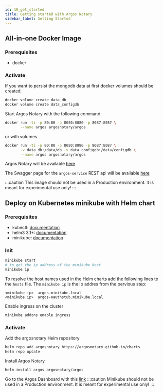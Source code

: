 ```yaml
---
id: 10_get_started
title: Getting started with Argos Notary
sidebar_label: Getting Started
---
```

## All-in-one Docker Image

### Prerequisites

* docker

### Activate

If you want to persist the mongodb data at first docker volumes should be created.

```bash
docker volume create data_db 
docker volume create data_configdb
```

Start Argos Notary with the following command:

```bash
docker run -ti -p 80:80 -p 8080:8080 -p 8087:8087 \
       --name argos argosnotary/argos
```
or with volumes
```bash
docker run -ti -p 80:80 -p 8080:8080 -p 8087:8087 \
       -v data_db:/data/db -v data_configdb:/data/configdb \
       --name argos argosnotary/argos
```

Argos Notary will be available <a href="http://localhost" target="_blank">here</a>


The Swagger page for the `argos-service` REST api will be available <a href="http://localhost:8080/swagger" target="_blank">here</a>

:::caution
This image should not be used in a Production environment. It is meant for experimental use only!
:::

## Deploy on Kubernetes minikube with Helm chart

### Prerequisites

* kubectl: [documentation](https://kubernetes.io/docs/tasks/tools/install-kubectl/)
* helm3 3.1+: [documentation](https://helm.sh/docs/intro/install/)
* minikube: [documentation](https://kubernetes.io/docs/tasks/tools/install-minikube/)

### Init

```bash
minikube start
# to get the ip address of the minikube host
minikube ip
```
To resolve the host names used in the Helm charts add the following lines to the `hosts` file.
The `minikube ip` is the ip addres from the pervious step:

```
<minikube ip>  argos.minikube.local
<minikube ip>  argos-oauthstub.minikube.local
```
Enable ingress on the cluster
```bash
minikube addons enable ingress
```

### Activate

Add the argosnotary Helm repository
```bash
helm repo add argosnotary https://argosnotary.github.io/charts
helm repo update
```
Install Argos Notary
```bash
helm install argos argosnotary/argos
```

Go to the Argos Dashboard with this <a href="https://argos.minikube.local" target="_blank">link</a>
:::caution
Minikube should not be used in a Production environment. It is meant for experimental use only!
:::
